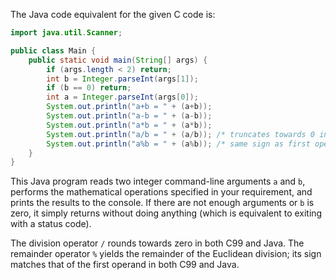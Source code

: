 The Java code equivalent for the given C code is:

```Java
import java.util.Scanner;

public class Main {
    public static void main(String[] args) {
        if (args.length < 2) return;
        int b = Integer.parseInt(args[1]);
        if (b == 0) return;
        int a = Integer.parseInt(args[0]);
        System.out.println("a+b = " + (a+b));
        System.out.println("a-b = " + (a-b));
        System.out.println("a*b = " + (a*b));
        System.out.println("a/b = " + (a/b)); /* truncates towards 0 in Java */
        System.out.println("a%b = " + (a%b)); /* same sign as first operand in Java */
    }
}
```
This Java program reads two integer command-line arguments `a` and `b`, performs the mathematical operations specified in your requirement, and prints the results to the console. If there are not enough arguments or `b` is zero, it simply returns without doing anything (which is equivalent to exiting with a status code).

The division operator `/` rounds towards zero in both C99 and Java. The remainder operator `%` yields the remainder of the Euclidean division; its sign matches that of the first operand in both C99 and Java.
